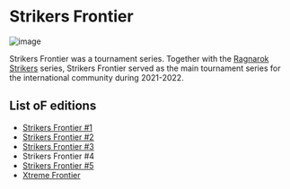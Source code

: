 # Strikers Frontier

![image](https://github.com/inabikarilibrary/inalib/assets/110833255/9c7844da-6c8e-4202-8f31-bf4d773d60a7)

Strikers Frontier was a tournament series.
Together with the [Ragnarok Strikers](/inapedia/tournaments/ragna/ragnamain.md) series,
Strikers Frontier served as the main tournament series for the international community during 2021-2022.

## List oF editions
- [Strikers Frontier #1](sf1.md)
- [Strikers Frontier #2](sf2.md)
- [Strikers Frontier #3](sf3.md)
- Strikers Frontier #4
- [Strikers Frontier #5](sf5.md)
- [Xtreme Frontier](xf.md)
